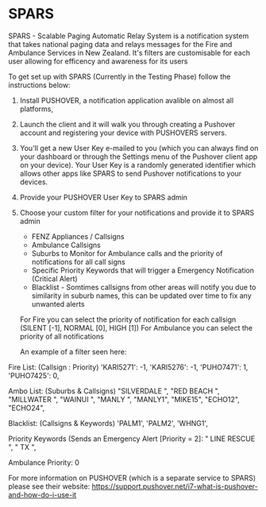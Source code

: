 # SPARS
SPARS - Scalable Paging Automatic Relay System is a notification system that takes national paging data and relays messages for the Fire and Ambulance Services in New Zealand. It's filters are customisable for each user allowing for efficency and awareness for its users

To get set up with SPARS (Currently in the Testing Phase) follow the instructions below:

1. Install PUSHOVER, a notification application avalible on almost all platforms,

2. Launch the client and it will walk you through creating a Pushover account and registering your device with PUSHOVERS servers.

3. You'll get a new User Key e-mailed to you (which you can always find on your dashboard or through the Settings menu of the Pushover client app on your device). Your User Key is a randomly generated identifier which allows other apps like SPARS to send Pushover notifications to your devices.

6. Provide your PUSHOVER User Key to SPARS admin

7. Choose your custom filter for your notifications and provide it to SPARS admin
   - FENZ Appliances / Callsigns 
   - Ambulance Callsigns
   - Suburbs to Monitor for Ambulance calls and the priority of notifications for all call signs
   - Specific Priority Keywords that will trigger a Emergency Notification (Critical Alert)
   - Blacklist - Somtimes callsigns from other areas will notify you due to similarity in suburb names, this can be updated over time to fix any unwanted alerts
  
   For Fire you can select the priority of notification for each callsign (SILENT [-1], NORMAL [0], HIGH [1])
   For Ambulance you can select the priority of all notifications

   An example of a filter seen here:

  Fire List: (Callsign : Priority)
      'KARI5271': -1,
      'KARI5276': -1,
      'PUHO7471': 1,
      'PUHO7425': 0,
      
  Ambo List: (Suburbs & Callsigns)
      "SILVERDALE ",
      "RED BEACH ",
      "MILLWATER ",
      "WAINUI ",
      "MANLY ",
      "MANLY1",
      "MIKE15",
      "ECHO12",
      "ECHO24",
      
  Blacklist: (Callsigns & Keywords)
      'PALM1',
      'PALM2',
      'WHNG1',
      
  Priority Keywords (Sends an Emergency Alert [Priority = 2]:
        " LINE RESCUE ", 
        " TX ", 
        
  Ambulance Priority: 0
   

For more information on PUSHOVER (which is a separate service to SPARS) please see their website: https://support.pushover.net/i7-what-is-pushover-and-how-do-i-use-it



